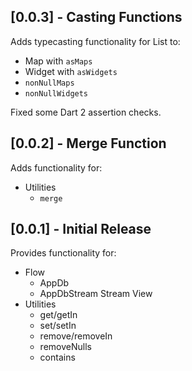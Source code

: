 ## [0.0.3] - Casting Functions

Adds typecasting functionality for List<dynamic> to:
* Map with `asMaps`
* Widget with `asWidgets`
* `nonNullMaps`
* `nonNullWidgets`

Fixed some Dart 2 assertion checks.

## [0.0.2] - Merge Function

Adds functionality for:
* Utilities
  * `merge`

## [0.0.1] - Initial Release

Provides functionality for:
* Flow
  * AppDb
  * AppDbStream Stream View
* Utilities
  * get/getIn
  * set/setIn
  * remove/removeIn
  * removeNulls
  * contains

